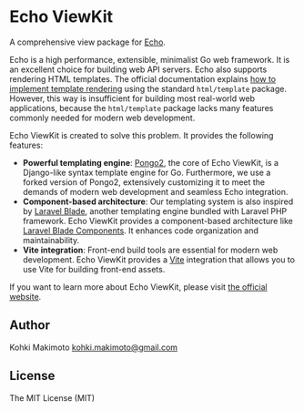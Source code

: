 # Echo ViewKit

A comprehensive view package for [Echo](https://github.com/labstack/echo).

Echo is a high performance, extensible, minimalist Go web framework.
It is an excellent choice for building web API servers.
Echo also supports rendering HTML templates.
The official documentation explains [how to implement template rendering](https://echo.labstack.com/docs/templates) using the standard `html/template` package.
However, this way is insufficient for building most real-world web applications, because the `html/template` package lacks many features commonly needed for modern web development.

Echo ViewKit is created to solve this problem. It provides the following features:

- **Powerful templating engine**:
[Pongo2](https://github.com/flosch/pongo2), the core of Echo ViewKit, is a Django-like syntax template engine for Go.
Furthermore, we use a forked version of Pongo2, extensively customizing it to meet the demands of modern web development and seamless Echo integration.
- **Component-based architecture**:
Our templating system is also inspired by [Laravel Blade](https://laravel.com/docs/11.x/blade), another templating engine bundled with Laravel PHP framework.
Echo ViewKit provides a component-based architecture like [Laravel Blade Components](https://laravel.com/docs/11.x/blade#components). It enhances code organization and maintainability.
- **Vite integration**:
Front-end build tools are essential for modern web development.
Echo ViewKit provides a [Vite](https://vite.dev/) integration that allows you to use Vite for building front-end assets.

If you want to learn more about Echo ViewKit, please visit [the official website](https://echo-viewkit.kohkimakimoto.dev).

## Author

Kohki Makimoto <kohki.makimoto@gmail.com>

## License

The MIT License (MIT)
